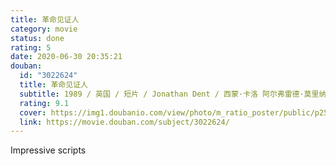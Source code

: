 ```yaml
---
title: 革命见证人
category: movie
status: done
rating: 5
date: 2020-06-30 20:35:21
douban:
  id: "3022624"
  title: 革命见证人
  subtitle: 1989 / 英国 / 短片 / Jonathan Dent / 西蒙·卡洛 阿尔弗雷德·莫里纳
  rating: 9.1
  cover: https://img1.doubanio.com/view/photo/m_ratio_poster/public/p2507535180.jpg
  link: https://movie.douban.com/subject/3022624/
---
```


Impressive scripts